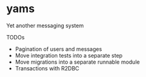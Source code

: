 # yams
Yet  another messaging system

TODOs
* Pagination of users and messages
* Move integration tests into a separate step
* Move migrations into a separate runnable module
* Transactions with R2DBC
